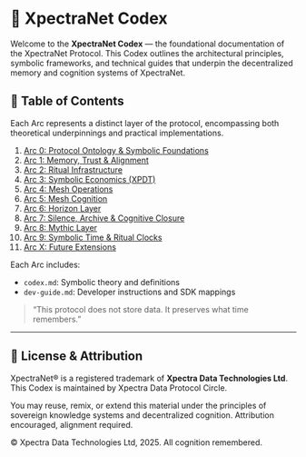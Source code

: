 # 📖 XpectraNet Codex

Welcome to the **XpectraNet Codex** — the foundational documentation of the XpectraNet Protocol. This Codex outlines the architectural principles, symbolic frameworks, and technical guides that underpin the decentralized memory and cognition systems of XpectraNet.

## 🧭 Table of Contents

Each Arc represents a distinct layer of the protocol, encompassing both theoretical underpinnings and practical implementations.

1. [Arc 0: Protocol Ontology & Symbolic Foundations](https://github.com/XpectraNet/xpectranet-codex/tree/main/arcs/arc-0-protocol-ontology-and-symbolic-foundations)
2. [Arc 1: Memory, Trust & Alignment](https://github.com/XpectraNet/xpectranet-codex/tree/main/arcs/arc-1-memory-trust-and-alignment)
3. [Arc 2: Ritual Infrastructure](https://github.com/XpectraNet/xpectranet-codex/tree/main/arcs/arc-2-ritual-infrastructure)
4. [Arc 3: Symbolic Economics (XPDT)](https://github.com/XpectraNet/xpectranet-codex/tree/main/arcs/arc-3-symbolic-economics-xpdt)
5. [Arc 4: Mesh Operations](https://github.com/XpectraNet/xpectranet-codex/tree/main/arcs/arc-4-mesh-operations)
6. [Arc 5: Mesh Cognition](https://github.com/XpectraNet/xpectranet-codex/tree/main/arcs/arc-5-mesh-cognition)
7. [Arc 6: Horizon Layer](https://github.com/XpectraNet/xpectranet-codex/tree/main/arcs/arc-6-horizon-layer)
8. [Arc 7: Silence, Archive & Cognitive Closure](https://github.com/XpectraNet/xpectranet-codex/tree/main/arcs/arc-7-silence-archive-and-cognitive-closure)
9. [Arc 8: Mythic Layer](https://github.com/XpectraNet/xpectranet-codex/tree/main/arcs/arc-8-mythic-layer)
10. [Arc 9: Symbolic Time & Ritual Clocks](https://github.com/XpectraNet/xpectranet-codex/tree/main/arcs/arc-9-symbolic-time-and-ritual-clocks)
11. [Arc X: Future Extensions](https://github.com/XpectraNet/xpectranet-codex/tree/main/arcs/arc-x-future-extensions)

Each Arc includes:
- `codex.md`: Symbolic theory and definitions
- `dev-guide.md`: Developer instructions and SDK mappings

> “This protocol does not store data. It preserves what time remembers.”

---

## 📜 License & Attribution

XpectraNet® is a registered trademark of **Xpectra Data Technologies Ltd**.  
This Codex is maintained by Xpectra Data Protocol Circle.

You may reuse, remix, or extend this material under the principles of sovereign knowledge systems and decentralized cognition. Attribution encouraged, alignment required.

© Xpectra Data Technologies Ltd, 2025. All cognition remembered.

